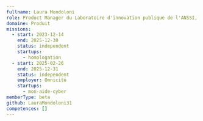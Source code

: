 ```yaml
---
fullname: Laura Mondoloni
role: Product Manager du Laboratoire d'innovation publique de l'ANSSI, incubateur de startups d'Etat
domaine: Produit
missions:
  - start: 2023-12-14
    end: 2025-12-30
    status: independent
    startups:
      - homologation
  - start: 2025-02-26
    end: 2025-12-31
    status: independent
    employer: Omnicité
    startups:
      - mon-aide-cyber
memberType: beta
github: LauraMondoloni31
competences: []
---
```

